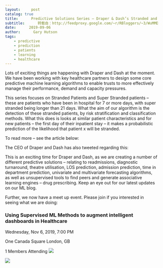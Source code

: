 ```yaml
---
layout:     post
catalog: true
title:      Predictive Solutions Series – Draper & Dash’s Stranded and Super Stranded Patient Module
subtitle:      转载自：http://feedproxy.google.com/~r/RBloggers/~3/WuMMD9aUKgI/
date:      2019-09-06
author:      Gary Hutson
tags:
    - predictive
    - prediction
    - patients
    - learning
    - healthcare
---
```






Lots of exciting things are happening with Draper and Dash at the moment. We have been working with key healthcare partners to design some core predictive machine learning algorithms to enable trusts to more effectively manage their performance, demand and capacity pressures. 

This series focuses on Stranded Patients and Super Stranded patients – these are patients who have been in hospital for 7 or more days, with super stranded being longer than 21 days. What the aim of our algorithm is the detection of these stranded patients, by risk stratification and classification methods. What this does is looks at similar patient characteristics and for new patients – the first day of their inpatient stay – it makes a probabilistic prediction of the likelihood that patient x will be stranded. 

To read more – see the article below:

The CEO of Draper and Dash has also tweeted regarding this:

This is an exciting time for Draper and Dash, as we are creating a number of different predictive solutions – relating to readmissions, diagnostic turnaround, theatre utilisation, LOS prediction, admission prediction, time in department prediction, univariate and multivariate forecasting algorithms, as well as unsupervised tools to find peers and generate associative learning engines – drug prescribing. Keep an eye out for our latest updates on our ML blog. 

Further, we now have a meet up event. Please join if you interested in seeing what we are doing:

### Using Supervised ML Methods to augment intelligent dashboards in Healthcare

Wednesday, Nov 6, 2019, 7:00 PM

One Canada Square London, GB

 1 Members Attending 
![](https://i1.wp.com/secure.meetupstatic.com/photos/member/a/b/f/6/thumb_291944022.jpeg?w=456&is-pending-load=1#038;ssl=1)

![](https://i1.wp.com/secure.meetupstatic.com/photos/member/a/b/f/6/thumb_291944022.jpeg?w=456&ssl=1)

